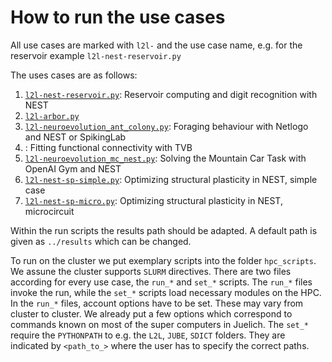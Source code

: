 # How to run the use cases

All use cases are marked with `l2l-` and the use case name, e.g. for the reservoir example `l2l-nest-reservoir.py`

The uses cases are as follows:
 1. [`l2l-nest-reservoir.py`](l2l-nest-reservoir.py):  Reservoir computing and digit recognition with NEST
 1. [`l2l-arbor.py`](l2l-arbor.py)
 1. [`l2l-neuroevolution_ant_colony.py`](l2l-neuroevolution_ant_colony.py): Foraging behaviour with Netlogo and NEST or SpikingLab
 1. [](): Fitting functional connectivity with TVB
 1. [`l2l-neuroevolution_mc_nest.py`](l2l-neuroevolution_mc_nest.py): Solving the Mountain Car Task with OpenAI Gym and NEST
 1. [`l2l-nest-sp-simple.py`](l2l-nest-sp-simple.py): Optimizing structural plasticity in NEST, simple case 
 1. [`l2l-nest-sp-micro.py`](l2l-nest-sp-micro.py): Optimizing structural plasticity in NEST, microcircuit
 
 Within the run scripts the results path should be adapted. A default path is given as `../results` which can be changed.
 
 To run on the cluster we put exemplary scripts into the folder `hpc_scripts`.
 We assune the cluster supports `SLURM` directives. 
 There are two files according for every use case, the `run_*` and `set_*` scripts. 
 The `run_*` files invoke the run, while the `set_*` scripts load necessary modules on the HPC. 
 In the `run_*` files, account options have to be set. These may vary from cluster to cluster. We already put a few options which correspond to commands known on most of the super computers in Juelich.
 The `set_*` require the `PYTHONPATH` to e.g. the `L2L`, `JUBE`, `SDICT` folders. They  are indicated by `<path_to_>` where the user has to specify the correct paths.
